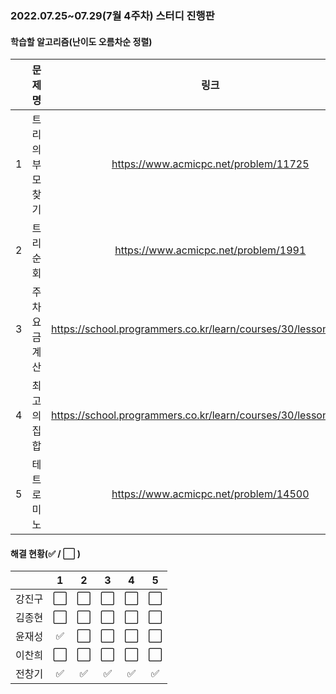 ### 2022.07.25~07.29(7월 4주차) 스터디 진행판

#### 학습할 알고리즘(난이도 오름차순 정렬)

|      |   문제명    |                 링크                  | 난이도 |
| :--: | :---------: | :-----------------------------------: | :----: |
|  1   |  트리의 부모 찾기  | https://www.acmicpc.net/problem/11725 | 실버2 |
|  2   | 트리 순회 | https://www.acmicpc.net/problem/1991 | 실버1  |
|  3   |  주차 요금 계산  | https://school.programmers.co.kr/learn/courses/30/lessons/92341 | lv.2  |
|  4   |   최고의 집합    | https://school.programmers.co.kr/learn/courses/30/lessons/12938  | lv.3  |
|  5   |   테트로미노   | https://www.acmicpc.net/problem/14500 | 골드5  |

#### 해결 현황(:white_check_mark: / :white_large_square:  )

|        |          1           |          2           |          3           |          4           |          5           |
| :----: | :------------------: | :------------------: | :------------------: | :------------------: | :------------------: |
| 강진구 | :white_large_square: |  :white_large_square:  | :white_large_square: |  :white_large_square:  |  :white_large_square:  |
| 김종현 | :white_large_square: | :white_large_square: | :white_large_square: | :white_large_square: | :white_large_square: |
|  윤재성  |  :white_check_mark:  | :white_large_square: | :white_large_square: | :white_large_square: | :white_large_square: |
| 이찬희 | :white_large_square: | :white_large_square: | :white_large_square: | :white_large_square: | :white_large_square: |
| 전창기 |  :white_check_mark:  |  :white_check_mark:  |  :white_check_mark:  |  :white_check_mark:  |  :white_check_mark:  |
